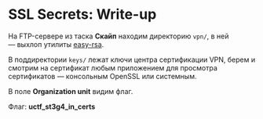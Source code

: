 # SSL Secrets: Write-up

На FTP-сервере из таска __Скайп__ находим директорию `vpn/`, в ней — выхлоп
утилиты [easy-rsa](https://github.com/OpenVPN/easy-rsa).

В поддиректории `keys/` лежат ключи центра сертификации VPN, берем и смотрим на 
сертификат любым приложением для просмотра сертификатов — консольным OpenSSL или
системным.

В поле __Organization unit__ видим флаг.

Флаг: **uctf_st3g4_in_certs**
